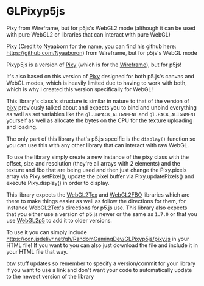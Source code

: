 # GLPixyp5js
Pixy from Wireframe, but for p5js's WebGL2 mode (although it can be used with pure WebGL2 or libraries that can interact with pure WebGL)

Pixy (Credit to Nyaaborn for the name, you can find his github here: https://github.com/Nyaaboron) from Wireframe, but for p5js's WebGL mode

Pixyp5js is a version of [Pixy](https://github.com/RandomGamingDev/Wireframe/blob/main/Extensions/Pixy.h) (which is for the [Wireframe](https://github.com/RandomGamingDev/Wireframe)), but for p5js!

It's also based on this version of [Pixy](https://github.com/RandomGamingDev/Pixyp5js) designed for both p5.js's canvas and WebGL modes, which is heavily limited due to having to work with both, which is why I created this version specifically for WebGL!

This library's class's structure is similar in nature to that of the version of [pixy](https://github.com/RandomGamingDev/Pixyp5js) previously talked about and expects you to bind and unbind everything as well as set variables like the `gl.UNPACK_ALIGNMENT` and `gl.PACK_ALIGNMENT` yourself as well as allocate the bytes on the CPU for the texture uploading and loading.

The only part of this library that's p5.js specific is the `display()` function so you can use this with any other library that can interact with raw WebGL.

To use the library simply create a new instance of the pixy class with the offset, size and resolution (they're all arrays with 2 elements) and the texture and fbo that are being used and then just change the Pixy.pixels array via Pixy.setPixel(), update the pixel buffer via Pixy.updatePixels() and execute Pixy.display() in order to display.

This library expects the [WebGL2Tex](https://github.com/RandomGamingDev/WebGL2Tex) and [WebGL2FBO](https://github.com/RandomGamingDev/WebGL2FBO) libraries which are there to make things easier as well as follow the directions for them, for instance WebGL2Tex's directions for p5.js use. This library also expects that you either use a version of p5.js newer or the same as `1.7.0` or that you use [WebGL2p5](https://github.com/RandomGamingDev/WebGL2p5) to add it to older versions.

To use it you can simply include https://cdn.jsdelivr.net/gh/RandomGamingDev/GLPixyp5js/pixy.js in your HTML file! If you want to you can also just download the file and include it in your HTML file that way.

btw stuff updates so remember to specify a version/commit for your library if you want to use a link and don't want your code to automatically update to the newest version of the library
